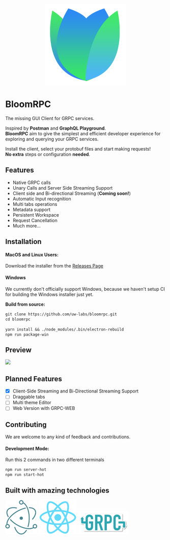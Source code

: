 <p align="center">
  <img src="./resources/blue/256x256.png" />
</p>

# BloomRPC
The missing GUI Client for GRPC services. 

Inspired by **Postman** and **GraphQL Playground**. <br/>
**BloomRPC** aim to give the simplest and efficient developer experience for exploring
and querying your GRPC services.

Install the client, select your protobuf files and start making requests! <br/> 
**No extra** steps or configuration **needed**.

## Features

- Native GRPC calls
- Unary Calls and Server Side Streaming Support
- Client side and Bi-directional Streaming (**Coming soon!**)
- Automatic Input recognition
- Multi tabs operations
- Metadata support
- Persistent Workspace
- Request Cancellation
- Much more...

## Installation

#### MacOS and Linux Users:

Download the installer from the [Releases Page](https://github.com/uw-labs/bloomrpc/releases)

#### Windows
We currently don't officially support Windows, because we haven't
setup CI for building the Windows installer just yet.

**Build from source:**

```
git clone https://github.com/uw-labs/bloomrpc.git
cd bloomrpc

yarn install && ./node_modules/.bin/electron-rebuild
npm run package-win
```

## Preview

<img src="./resources/editor-preview.gif" />


## Planned Features

- [x] Client-Side Streaming and Bi-Directional Streaming Support
- [ ] Draggable tabs
- [ ] Multi theme Editor
- [ ] Web Version with GRPC-WEB

## Contributing

We are welcome to any kind of feedback and contributions.

#### Development Mode:

Run this 2 commands in two different terminals
```
npm run server-hot
npm run start-hot
```

## Built with amazing technologies

<p float="left">
  <img src="./resources/thirdparties/electron-logo.png" width="100"/>
  <img src="./resources/thirdparties/react-logo.png" width="120" />
  <img src="./resources/thirdparties/grpc-logo.png" width="160" />
</p>
